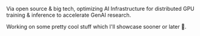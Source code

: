 Via open source & big tech, optimizing AI Infrastructure for distributed GPU training & inference to accelerate GenAI research.

Working on some pretty cool stuff which I'll showcase sooner or later 🍿.
